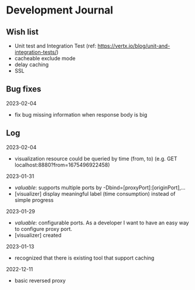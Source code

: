 # Development Journal

## Wish list

- Unit test and Integration Test (ref: https://vertx.io/blog/unit-and-integration-tests/)
- cacheable exclude mode
- delay caching
- SSL

## Bug fixes
2023-02-04
- fix bug missing information when response body is big

## Log

2023-02-04
- visualization resource could be queried by time (from, to) (e.g. GET localhost:8880?from=1675496922458)

2023-01-31
- *valuable*: supports multiple ports by -Dbind=[proxyPort]:[originPort],...
- [visualizer] display meaningful label (time consumption) instead of simple progress

2023-01-29
- *valuable*: configurable ports. As a developer I want to have an easy way to configure proxy port.
- [visualizer] created

2023-01-13
- recognized that there is existing tool that support caching

2022-12-11
- basic reversed proxy